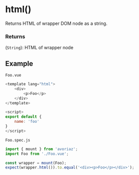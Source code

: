 # html()

Returns HTML of wrapper DOM node as a string.

### Returns

(`String`): HTML of wrapper node

## Example

`Foo.vue`

```js
<template lang="html">
    <div>
        <p>Foo</p>
    </div>
</template>

<script>
export default {
    name: 'foo'
}
</script>
```

`Foo.spec.js`

```js
import { mount } from 'avoriaz';
import Foo from './Foo.vue';

const wrapper = mount(Foo);
expect(wrapper.html()).to.equal('<div><p>Foo</p></div>');
```
